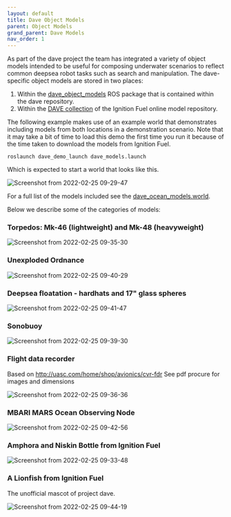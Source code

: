 ```yaml
---
layout: default
title: Dave Object Models
parent: Object Models
grand_parent: Dave Models
nav_order: 1
---
```



As part of the dave project the team has integrated a variety of object models intended to be useful for composing underwater scenarios to reflect common deepsea robot tasks such as search and manipulation.  The dave-specific object models are stored in two places:

1. Within the [dave_object_models](https://github.com/Field-Robotics-Lab/dave/tree/master/models/dave_object_models) ROS package that is contained within the dave repository.
2. Within the [DAVE collection](https://app.ignitionrobotics.org/Cole/fuel/collections/DAVE) of the Ignition Fuel online model repository.

The following example makes use of an example world that demonstrates including models from both locations in a demonstration scenario.  Note that it may take a bit of time to load this demo the first time you run it because of the time taken to download the models from Ignition Fuel.

```
roslaunch dave_demo_launch dave_models.launch
```

Which is expected to start a world that looks like this.

![Screenshot from 2022-02-25 09-29-47](https://user-images.githubusercontent.com/8921143/155760921-53a92b92-898d-428f-b09f-d330780fc5ce.png)


For a full list of the models included see the [dave_ocean_models.world](https://github.com/Field-Robotics-Lab/dave/blob/master/models/dave_worlds/worlds/dave_ocean_models.world).

Below we describe some of the categories of models:

### Torpedos: Mk-46 (lightweight) and Mk-48 (heavyweight)

![Screenshot from 2022-02-25 09-35-30](https://user-images.githubusercontent.com/8921143/155761200-8f31bf5c-40b2-4739-9e83-c50f600ecada.png)

### Unexploded Ordnance

![Screenshot from 2022-02-25 09-40-29](https://user-images.githubusercontent.com/8921143/155761872-8ded3866-dc03-496d-a9c6-728f8a0a1455.png)

### Deepsea floatation - hardhats and 17" glass spheres

![Screenshot from 2022-02-25 09-41-47](https://user-images.githubusercontent.com/8921143/155762079-7e21fdf7-e065-4db0-9aa1-e8b1598c9a52.png)


### Sonobuoy

![Screenshot from 2022-02-25 09-39-30](https://user-images.githubusercontent.com/8921143/155761620-dd698014-6ed0-4eb5-8fd0-77f3ff7952d5.png)


### Flight data recorder

Based on http://uasc.com/home/shop/avionics/cvr-fdr  See pdf procure for images and dimensions

![Screenshot from 2022-02-25 09-36-36](https://user-images.githubusercontent.com/8921143/155761299-7d1afb78-3beb-40c2-bb02-8b2d237f59c7.png)

### MBARI MARS Ocean Observing Node

![Screenshot from 2022-02-25 09-42-56](https://user-images.githubusercontent.com/8921143/155762176-ba45ec52-9001-4d24-8349-59edc44f57a9.png)


### Amphora and Niskin Bottle from Ignition Fuel

![Screenshot from 2022-02-25 09-33-48](https://user-images.githubusercontent.com/8921143/155760988-38daf204-859c-43b6-8614-4717287ca2b9.png)

### A Lionfish from Ignition Fuel

The unofficial mascot of project dave.

![Screenshot from 2022-02-25 09-44-19](https://user-images.githubusercontent.com/8921143/155762402-4dab6602-f19f-4ad1-a333-64b6f63f1293.png)

